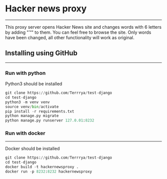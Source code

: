 # Hacker news proxy
<hr>

This proxy server opens Hacker News site and changes words with 6 letters by adding "™" to them. You can feel free 
to browse the site. Only words have been changed, all other functionality will work as original.

## Installing using GitHub
<hr>

### Run with python

Python3 should be installed

```python
git clone https://github.com/Terrrya/test-django
cd test-django
python3 -m venv venv
source venv/bin/activate
pip install -r requirements.txt
python manage.py migrate
python manage.py runserver 127.0.01:8232
```

### Run with docker
<hr>

Docker should be installed

```python
git clone https://github.com/Terrrya/test-django
cd test-django
docker build -t hackernewsproxy .
docker run -p 8232:8232 hackernewsproxy
```
